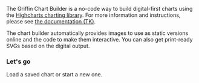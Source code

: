 The Griffin Chart Builder is a no-code way to build digital-first charts using the [Highcharts charting library][1]. For more information and instructions, please see [the documentation (TK)][2].

The chart builder automatically provides images to use as static versions online and the code to make them interactive. You can also get print-ready SVGs based on the digital output.

### Let's go
Load a saved chart or start a new one.  

[1]: https://www.highcharts.com/
[2]: http://example.com